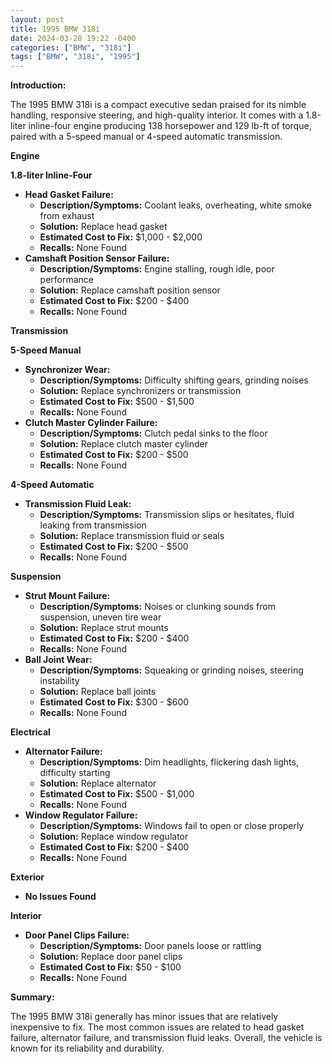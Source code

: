 ```yaml
---
layout: post
title: 1995 BMW 318i
date: 2024-03-28 19:22 -0400
categories: ["BMW", "318i"]
tags: ["BMW", "318i", "1995"]
---
```

**Introduction:**

The 1995 BMW 318i is a compact executive sedan praised for its nimble handling, responsive steering, and high-quality interior. It comes with a 1.8-liter inline-four engine producing 138 horsepower and 129 lb-ft of torque, paired with a 5-speed manual or 4-speed automatic transmission.

**Engine**

**1.8-liter Inline-Four**

* **Head Gasket Failure:**
    * **Description/Symptoms:** Coolant leaks, overheating, white smoke from exhaust
    * **Solution:** Replace head gasket
    * **Estimated Cost to Fix:** $1,000 - $2,000
    * **Recalls:** None Found
* **Camshaft Position Sensor Failure:**
    * **Description/Symptoms:** Engine stalling, rough idle, poor performance
    * **Solution:** Replace camshaft position sensor
    * **Estimated Cost to Fix:** $200 - $400
    * **Recalls:** None Found

**Transmission**

**5-Speed Manual**

* **Synchronizer Wear:**
    * **Description/Symptoms:** Difficulty shifting gears, grinding noises
    * **Solution:** Replace synchronizers or transmission
    * **Estimated Cost to Fix:** $500 - $1,500
    * **Recalls:** None Found
* **Clutch Master Cylinder Failure:**
    * **Description/Symptoms:** Clutch pedal sinks to the floor
    * **Solution:** Replace clutch master cylinder
    * **Estimated Cost to Fix:** $200 - $500
    * **Recalls:** None Found

**4-Speed Automatic**

* **Transmission Fluid Leak:**
    * **Description/Symptoms:** Transmission slips or hesitates, fluid leaking from transmission
    * **Solution:** Replace transmission fluid or seals
    * **Estimated Cost to Fix:** $200 - $500
    * **Recalls:** None Found

**Suspension**

* **Strut Mount Failure:**
    * **Description/Symptoms:** Noises or clunking sounds from suspension, uneven tire wear
    * **Solution:** Replace strut mounts
    * **Estimated Cost to Fix:** $200 - $400
    * **Recalls:** None Found
* **Ball Joint Wear:**
    * **Description/Symptoms:** Squeaking or grinding noises, steering instability
    * **Solution:** Replace ball joints
    * **Estimated Cost to Fix:** $300 - $600
    * **Recalls:** None Found

**Electrical**

* **Alternator Failure:**
    * **Description/Symptoms:** Dim headlights, flickering dash lights, difficulty starting
    * **Solution:** Replace alternator
    * **Estimated Cost to Fix:** $500 - $1,000
    * **Recalls:** None Found
* **Window Regulator Failure:**
    * **Description/Symptoms:** Windows fail to open or close properly
    * **Solution:** Replace window regulator
    * **Estimated Cost to Fix:** $200 - $400
    * **Recalls:** None Found

**Exterior**

* **No Issues Found**

**Interior**

* **Door Panel Clips Failure:**
    * **Description/Symptoms:** Door panels loose or rattling
    * **Solution:** Replace door panel clips
    * **Estimated Cost to Fix:** $50 - $100
    * **Recalls:** None Found

**Summary:**

The 1995 BMW 318i generally has minor issues that are relatively inexpensive to fix. The most common issues are related to head gasket failure, alternator failure, and transmission fluid leaks. Overall, the vehicle is known for its reliability and durability.
